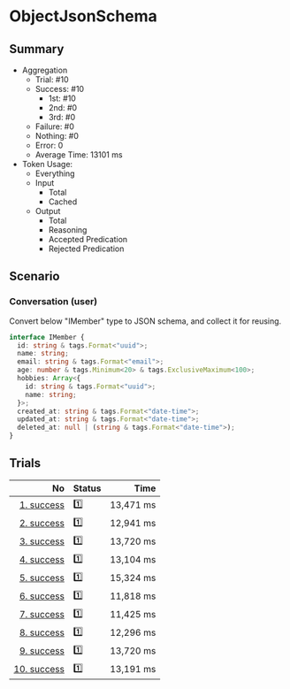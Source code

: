 # ObjectJsonSchema
## Summary
  - Aggregation
    - Trial: #10
    - Success: #10
      - 1st: #10
      - 2nd: #0
      - 3rd: #0
    - Failure: #0
    - Nothing: #0
    - Error: 0
    - Average Time: 13101 ms
  - Token Usage:
    - Everything
    - Input
      - Total
      - Cached
    - Output
      - Total
      - Reasoning
      - Accepted Predication
      - Rejected Predication

## Scenario
### Conversation (user)
Convert below "IMember" type to JSON schema, and collect it for reusing.

```ts
interface IMember {
  id: string & tags.Format<"uuid">;
  name: string;
  email: string & tags.Format<"email">;
  age: number & tags.Minimum<20> & tags.ExclusiveMaximum<100>;
  hobbies: Array<{
    id: string & tags.Format<"uuid">;
    name: string;
  }>;
  created_at: string & tags.Format<"date-time">;
  updated_at: string & tags.Format<"date-time">;
  deleted_at: null | (string & tags.Format<"date-time">);
}
```

## Trials
No | Status | Time
---:|:-------|------:
[1. success](./trials/1.success.json) | 1️⃣ | 13,471 ms
[2. success](./trials/2.success.json) | 1️⃣ | 12,941 ms
[3. success](./trials/3.success.json) | 1️⃣ | 13,720 ms
[4. success](./trials/4.success.json) | 1️⃣ | 13,104 ms
[5. success](./trials/5.success.json) | 1️⃣ | 15,324 ms
[6. success](./trials/6.success.json) | 1️⃣ | 11,818 ms
[7. success](./trials/7.success.json) | 1️⃣ | 11,425 ms
[8. success](./trials/8.success.json) | 1️⃣ | 12,296 ms
[9. success](./trials/9.success.json) | 1️⃣ | 13,720 ms
[10. success](./trials/10.success.json) | 1️⃣ | 13,191 ms